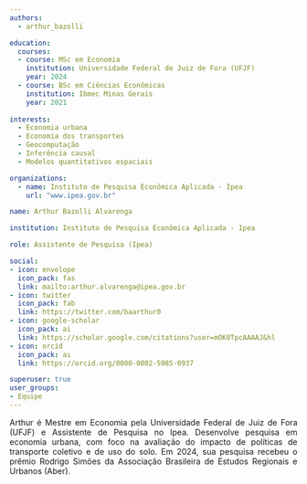 ```yaml
---
authors:
  - arthur_bazolli

education:
  courses:
  - course: MSc em Economia
    institution: Universidade Federal de Juiz de Fora (UFJF)
    year: 2024
  - course: BSc em Ciências Econômicas
    institution: Ibmec Minas Gerais
    year: 2021
    
interests:
  - Economia urbana 
  - Economia dos transportes
  - Geocomputação 
  - Inferência causal 
  - Modelos quantitativos espaciais

organizations:
  - name: Instituto de Pesquisa Econômica Aplicada - Ipea
    url: "www.ipea.gov.br"

name: Arthur Bazolli Alvarenga

institution: Instituto de Pesquisa Econômica Aplicada - Ipea

role: Assistente de Pesquisa (Ipea)

social:
- icon: envelope
  icon_pack: fas
  link: mailto:arthur.alvarenga@ipea.gov.br
- icon: twitter
  icon_pack: fab
  link: https://twitter.com/baarthur0
- icon: google-scholar
  icon_pack: ai
  link: https://scholar.google.com/citations?user=mOK0TpcAAAAJ&hl
- icon: orcid
  icon_pack: ai
  link: https://orcid.org/0000-0002-5985-0937

superuser: true
user_groups:
- Equipe
---
```

<p align="justify">
Arthur é Mestre em Economia pela Universidade Federal de Juiz de Fora (UFJF) e Assistente de Pesquisa no Ipea. Desenvolve pesquisa em economia urbana, com foco na avaliação do impacto de políticas de transporte coletivo e de uso do solo. Em 2024, sua pesquisa recebeu o prêmio Rodrigo Simões da Associação Brasileira de Estudos Regionais e Urbanos (Aber).
</p>
